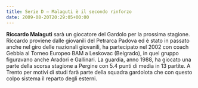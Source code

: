 ```yaml
---
title: Serie D – Malaguti è il secondo rinforzo
date: 2009-08-20T20:29:05+00:00
---
```

**Riccardo Malaguti** sarà un giocatore del Gardolo per la prossima stagione. Riccardo proviene dalle giovanili del Petrarca Padova ed è stato in passato anche nel giro delle nazionali giovanili, ha partecipato nel 2002 con coach Gebbia al Torneo Europeo BAM a Leskovac (Belgrado), in quel gruppo figuravano anche Aradori e Gallinari. La guardia, anno 1988, ha giocato una parte della scorsa stagione a Pergine con 5.4 punti di media in 13 partite. A Trento per motivi di studi farà parte della squadra gardolota che con questo colpo sistema il reparto degli esterni.